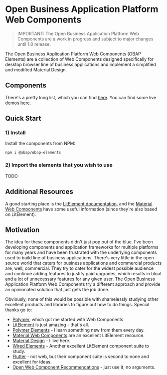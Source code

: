 # Open Business Application Platform Web Components

> IMPORTANT: The Open Business Application Platform Web Components are a work in progress and subject to major changes until 1.0 release.

The Open Business Application Platform Web Components (OBAP Elements) are a collection of Web Components designed specifically for desktop browser line of business applications and implement a simplified and modified Material Design.

## Components

There's a pretty long list, which you can find [here](docs/COMPONENTS.md). You can find some live demos [here](https://openbap.github.io/demo/).

## Quick Start

### 1) Install

Install the components from NPM:

```
npm i @obap/obap-elements
```

### 2) Import the elements that you wish to use

TODO

## Additional Resources

A good starting place is the [LitElement documentation](https://lit-element.polymer-project.org/), and the [Material Web Components](https://github.com/material-components/material-components-web-components) have some useful information (since they're also based on LitElement).

## Motivation

The idea for these components didn't just pop out of the blue. I've been developing components and application frameworks for multiple platforms for many years and have been frustrated with the underlying components used to build line of business applications. There's very little in the open source world that caters for business applications and commercial products are, well, commercial. They try to cater for the widest possible audience and continue adding features to justify paid upgrades, which results in bloat and a lot of unnecessary features for any given user. The Open Business Application Platform Web Components try a different approach and provide an opinionated solution that just gets the job done.

Obviously, none of this would be possible with shamelessly studying other excellent products and libraries to figure out how to do things. Special thanks go to:

* [Polymer](https://polymer-library.polymer-project.org/), which got me started with Web Components
* [LitElement](https://lit-element.polymer-project.org/) is just amazing - that's all.
* [Polymer Elements](https://www.webcomponents.org/author/PolymerElements) - I learn something new from them every day.
* [Material Web Components](https://github.com/material-components/material-components-web-components) are an excellent LitElement resource.
* [Material Design](https://material.io/design) - I live here.
* [Wired Elements](https://wiredjs.com/) - Another excellent LitElement component suite to study.
* [Flutter](https://flutter.dev/) - not web, but their component suite is second to none and excellent for ideas.
* [Open Web Component Recommendations](https://open-wc.org/) - just use it, no arguments.
